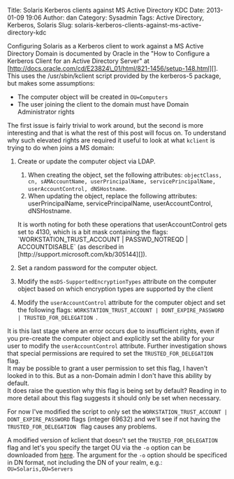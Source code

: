 Title: Solaris Kerberos clients against MS Active Directory KDC
Date: 2013-01-09 19:06
Author: dan
Category: Sysadmin
Tags: Active Directory, Kerberos, Solaris
Slug: solaris-kerberos-clients-against-ms-active-directory-kdc

Configuring Solaris as a Kerberos client to work against a MS Active
Directory Domain is documented by Oracle in the "How to Configure a
Kerberos Client for an Active Directory Server" at
[http://docs.oracle.com/cd/E23824\_01/html/821-1456/setup-148.html][].
This uses the /usr/sbin/kclient script provided by the kerberos-5
package, but makes some assumptions:

-   The computer object will be created in `OU=Computers`
-   The user joining the client to the domain must have Domain
    Administrator rights

The first issue is fairly trivial to work around, but the second is more
interesting and that is what the rest of this post will focus on. To
understand why such elevated rights are required it useful to look at
what `kclient` is trying to do when joins a MS domain:

1.  Create or update the computer object via LDAP.
    1.  When creating the object, set the following attributes:
        `objectClass, cn, sAMAccountName, userPrincipalName, servicePrincipalName, userAccountControl, dNSHostname`.
    2.  When updating the object, replace the following attributes:
        userPrincipalName, servicePrincipalName, userAccountControl,
        dNSHostname.

    <p>
    It is worth noting for both these operations that userAccountControl
    gets set to 4130, which is a bit mask containing the flags:
    `WORKSTATION_TRUST_ACCOUNT | PASSWD_NOTREQD | ACCOUNTDISABLE` (as
    described in [http://support.microsoft.com/kb/305144][]).
2.  Set a random password for the computer object.
3.  Modify the `msDS-SupportedEncryptionTypes` attribute on the computer
    object based on which encryption types are supported by the client
4.  Modify the `userAccountControl` attribute for the computer object
    and set the following flags:
    `WORKSTATION_TRUST_ACCOUNT | DONT_EXPIRE_PASSWORD | TRUSTED_FOR_DELEGATION `.

It is this last stage where an error occurs due to insufficient rights,
even if you pre-create the computer object and explicitly set the
ability for your user to modify the `userAccountControl` attribute.
Further investigation shows that special permissions are required to set
the `TRUSTED_FOR_DELEGATION` flag.  
It may be possible to grant a user permission to set this flag, I
haven't looked in to this. But as a non-Domain admin I don't have this
ability by default.  
It does raise the question why this flag is being set by default?
Reading in to more detail about this flag suggests it should only be set
when necessary.

For now I've modified the script to only set the
`WORKSTATION_TRUST_ACCOUNT | DONT_EXPIRE_PASSWORD` flags (integer 69632)
and we'll see if not having the `TRUSTED_FOR_DELEGATION ` flag causes
any problems.

A modified version of kclient that doesn't set the
`TRUSTED_FOR_DELEGATION ` flag and let's you specify the target OU via
the `-o` option can be downloaded from [here][]. The argument for the
`-o` option should be specificed in DN format, not including the DN of
your realm, e.g.:  
`OU=Solaris,OU=Servers`

  [http://docs.oracle.com/cd/E23824\_01/html/821-1456/setup-148.html]: http://docs.oracle.com/cd/E23824_01/html/821-1456/setup-148.html
  [http://support.microsoft.com/kb/305144]: http://support.microsoft.com/kb/305144
  [here]: http://www.zem.org.uk/software/kclient/kclient.solaris
